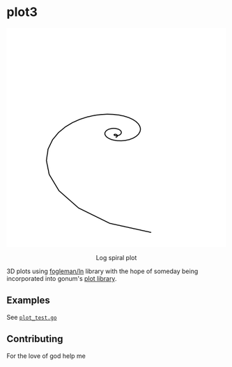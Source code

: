 # plot3

![plotspiral](./plotspiral.png)
<figcaption align="center">Log spiral plot</figcaption>


3D plots using [fogleman/ln](https://github.com/fogleman/ln) library with the hope of someday being incorporated into gonum's [plot library](https://github.com/gonum/plot).

## Examples
See [`plot_test.go`](./plot_test.go)

## Contributing
For the love of god help me